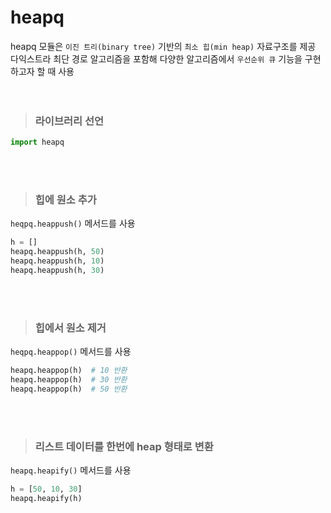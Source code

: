 # heapq
heapq 모듈은 ```이진 트리(binary tree)``` 기반의 ```최소 힙(min heap)``` 자료구조를 제공  
다익스트라 최단 경로 알고리즘을 포함해 다양한 알고리즘에서 ```우선순위 큐``` 기능을 구현하고자 할 때 사용  
<br><br>

> ### 라이브러리 선언
```python
import heapq
```
<br><br>

> ### 힙에 원소 추가
```heqpq.heappush()``` 메서드를 사용
```python
h = []
heapq.heappush(h, 50)
heapq.heappush(h, 10)
heapq.heappush(h, 30)
```
<br><br>

> ### 힙에서 원소 제거
```heqpq.heappop()``` 메서드를 사용
```python
heapq.heappop(h)  # 10 반환
heapq.heappop(h)  # 30 반환
heapq.heappop(h)  # 50 반환
```
<br><br>

> ### 리스트 데이터를 한번에 heap 형태로 변환
```heapq.heapify()``` 메서드를 사용
```python
h = [50, 10, 30]
heapq.heapify(h)
```

